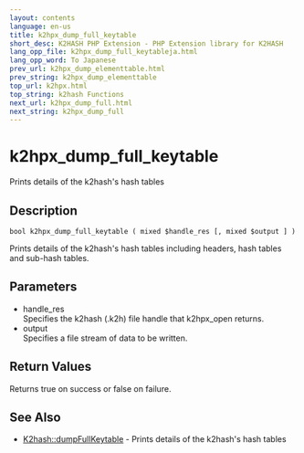 ```yaml
---
layout: contents
language: en-us
title: k2hpx_dump_full_keytable
short_desc: K2HASH PHP Extension - PHP Extension library for K2HASH
lang_opp_file: k2hpx_dump_full_keytableja.html
lang_opp_word: To Japanese
prev_url: k2hpx_dump_elementtable.html
prev_string: k2hpx_dump_elementtable
top_url: k2hpx.html
top_string: k2hash Functions
next_url: k2hpx_dump_full.html
next_string: k2hpx_dump_full
---
```


# k2hpx_dump_full_keytable
Prints details of the k2hash's hash tables

## Description

```
bool k2hpx_dump_full_keytable ( mixed $handle_res [, mixed $output ] )
```

 Prints details of the k2hash's hash tables including headers, hash tables and sub-hash tables. 

## Parameters
- handle_res  
Specifies the k2hash (.k2h) file handle that k2hpx_open returns.
- output  
Specifies a file stream of data to be written.

## Return Values
Returns true on success or false on failure. 

## See Also
- [K2hash::dumpFullKeytable](k2h_dumpfullkeytable.html) - Prints details of the k2hash's hash tables
